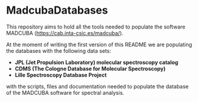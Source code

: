 # MadcubaDatabases

This repository aims to hold all the tools needed to populate the software MADCUBA (https://cab.inta-csic.es/madcuba/). 

At the moment of writing the first version of this README we are populating the databases with the following data sets:

- **JPL (Jet Propulsion Laboratory) molecular spectroscopy catalog**
- **CDMS (The Cologne Database for Molecular Spectroscopy)**
- **Lille Spectroscopy Database Project**


with the scripts, files and documentation needed to populate the database of the MADCUBA software for spectral analysis. 
